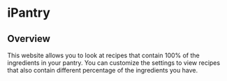 # iPantry

## Overview
This website allows you to look at recipes that contain 100%
of the ingredients in your pantry. You can customize the settings
to view recipes that also contain different percentage of the
ingredients you have.
